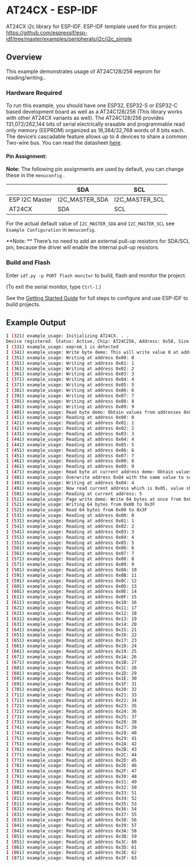 # AT24CX - ESP-IDF

AT24CX i2c library for ESP-IDF.
ESP-IDF template used for this project: https://github.com/espressif/esp-idf/tree/master/examples/peripherals/i2c/i2c_simple

## Overview

This example demonstrates usage of AT24C128/256 eeprom for reading/writing..

### Hardware Required

To run this example, you should have one ESP32, ESP32-S or ESP32-C based development board as well as a AT24C128/256 (This library works with other AT24CX variants as well). The AT24C128/256 provides 131,072/262,144 bits of serial electrically erasable and programmable read only memory (EEPROM) organized as 16,384/32,768 words of 8 bits each. The device’s cascadable feature allows up to 4 devices to share a common Two-wire bus. You can read the datasheet [here](https://ww1.microchip.com/downloads/en/devicedoc/doc0670.pdf).


#### Pin Assignment:

**Note:** The following pin assignments are used by default, you can change these in the `menuconfig` .

|                  | SDA             | SCL           |
| ---------------- | -------------- | -------------- |
| ESP I2C Master   | I2C_MASTER_SDA | I2C_MASTER_SCL |
| AT24CX         | SDA            | SCL            |


For the actual default value of `I2C_MASTER_SDA` and `I2C_MASTER_SCL` see `Example Configuration` in `menuconfig`.

**Note: ** There’s no need to add an external pull-up resistors for SDA/SCL pin, because the driver will enable the internal pull-up resistors.

### Build and Flash

Enter `idf.py -p PORT flash monitor` to build, flash and monitor the project.

(To exit the serial monitor, type ``Ctrl-]``.)

See the [Getting Started Guide](https://docs.espressif.com/projects/esp-idf/en/latest/get-started/index.html) for full steps to configure and use ESP-IDF to build projects.

## Example Output

```bash
I (321) example_usage: Initializing AT24CX. . .
Device registered. Status: Active, Chip: AT24C256, Address: 0x50, Size: 32767
I (331) example_usage: eeprom_1 is detected
I (341) example_usage: Write byte demo: This will write value 0 at address 0x00, 1 at address 0x01 and so on
I (351) example_usage: Writing at address 0x00: 0
I (351) example_usage: Writing at address 0x01: 1
I (361) example_usage: Writing at address 0x02: 2
I (361) example_usage: Writing at address 0x03: 3
I (371) example_usage: Writing at address 0x04: 4
I (371) example_usage: Writing at address 0x05: 5
I (381) example_usage: Writing at address 0x06: 6
I (391) example_usage: Writing at address 0x07: 7
I (391) example_usage: Writing at address 0x08: 8
I (401) example_usage: Writing at address 0x09: 9
I (401) example_usage: Read byte demo: Obtain values from addresses 0x00 to 0x09, values should be from 0 to 9 respectively
I (411) example_usage: Reading at address 0x00: 0
I (421) example_usage: Reading at address 0x01: 1
I (421) example_usage: Reading at address 0x02: 2
I (431) example_usage: Reading at address 0x03: 3
I (441) example_usage: Reading at address 0x04: 4
I (441) example_usage: Reading at address 0x05: 5
I (451) example_usage: Reading at address 0x06: 6
I (451) example_usage: Reading at address 0x07: 7
I (461) example_usage: Reading at address 0x08: 8
I (461) example_usage: Reading at address 0x09: 9
I (471) example_usage: Read byte at current address demo: Obtain values from addresses
I (481) example_usage: Overwrite address 0x04 with the same value to set the current address which will be 0x05
I (491) example_usage: Writing at address 0x04: 4
I (491) example_usage: Now read current address which is 0x05, value should be 5
I (501) example_usage: Reading at current address: 5
I (511) example_usage: Page write demo: Write 64 bytes at once from 0x00 to 0x3F
I (521) example_usage: Writing 64 bytes from 0x00 to 0x3F
I (521) example_usage: Read 64 bytes from 0x00 to 0x3F
I (531) example_usage: Reading at address 0x00: 0
I (531) example_usage: Reading at address 0x01: 1
I (541) example_usage: Reading at address 0x02: 2
I (541) example_usage: Reading at address 0x03: 3
I (551) example_usage: Reading at address 0x04: 4
I (551) example_usage: Reading at address 0x05: 5
I (561) example_usage: Reading at address 0x06: 6
I (561) example_usage: Reading at address 0x07: 7
I (571) example_usage: Reading at address 0x08: 8
I (571) example_usage: Reading at address 0x09: 9
I (581) example_usage: Reading at address 0x0A: 10
I (591) example_usage: Reading at address 0x0B: 11
I (591) example_usage: Reading at address 0x0C: 12
I (601) example_usage: Reading at address 0x0D: 13
I (601) example_usage: Reading at address 0x0E: 14
I (611) example_usage: Reading at address 0x0F: 15
I (611) example_usage: Reading at address 0x10: 16
I (621) example_usage: Reading at address 0x11: 17
I (621) example_usage: Reading at address 0x12: 18
I (631) example_usage: Reading at address 0x13: 19
I (631) example_usage: Reading at address 0x14: 20
I (641) example_usage: Reading at address 0x15: 21
I (651) example_usage: Reading at address 0x16: 22
I (651) example_usage: Reading at address 0x17: 23
I (661) example_usage: Reading at address 0x18: 24
I (661) example_usage: Reading at address 0x19: 25
I (671) example_usage: Reading at address 0x1A: 26
I (671) example_usage: Reading at address 0x1B: 27
I (681) example_usage: Reading at address 0x1C: 28
I (681) example_usage: Reading at address 0x1D: 29
I (691) example_usage: Reading at address 0x1E: 30
I (691) example_usage: Reading at address 0x1F: 31
I (701) example_usage: Reading at address 0x20: 32
I (711) example_usage: Reading at address 0x21: 33
I (711) example_usage: Reading at address 0x22: 34
I (721) example_usage: Reading at address 0x23: 35
I (721) example_usage: Reading at address 0x24: 36
I (731) example_usage: Reading at address 0x25: 37
I (731) example_usage: Reading at address 0x26: 38
I (741) example_usage: Reading at address 0x27: 39
I (741) example_usage: Reading at address 0x28: 40
I (751) example_usage: Reading at address 0x29: 41
I (751) example_usage: Reading at address 0x2A: 42
I (761) example_usage: Reading at address 0x2B: 43
I (771) example_usage: Reading at address 0x2C: 44
I (771) example_usage: Reading at address 0x2D: 45
I (781) example_usage: Reading at address 0x2E: 46
I (781) example_usage: Reading at address 0x2F: 47
I (791) example_usage: Reading at address 0x30: 48
I (791) example_usage: Reading at address 0x31: 49
I (801) example_usage: Reading at address 0x32: 50
I (801) example_usage: Reading at address 0x33: 51
I (811) example_usage: Reading at address 0x34: 52
I (811) example_usage: Reading at address 0x35: 53
I (821) example_usage: Reading at address 0x36: 54
I (831) example_usage: Reading at address 0x37: 55
I (831) example_usage: Reading at address 0x38: 56
I (841) example_usage: Reading at address 0x39: 57
I (841) example_usage: Reading at address 0x3A: 58
I (851) example_usage: Reading at address 0x3B: 59
I (851) example_usage: Reading at address 0x3C: 60
I (861) example_usage: Reading at address 0x3D: 61
I (861) example_usage: Reading at address 0x3E: 62
I (871) example_usage: Reading at address 0x3F: 63
```
